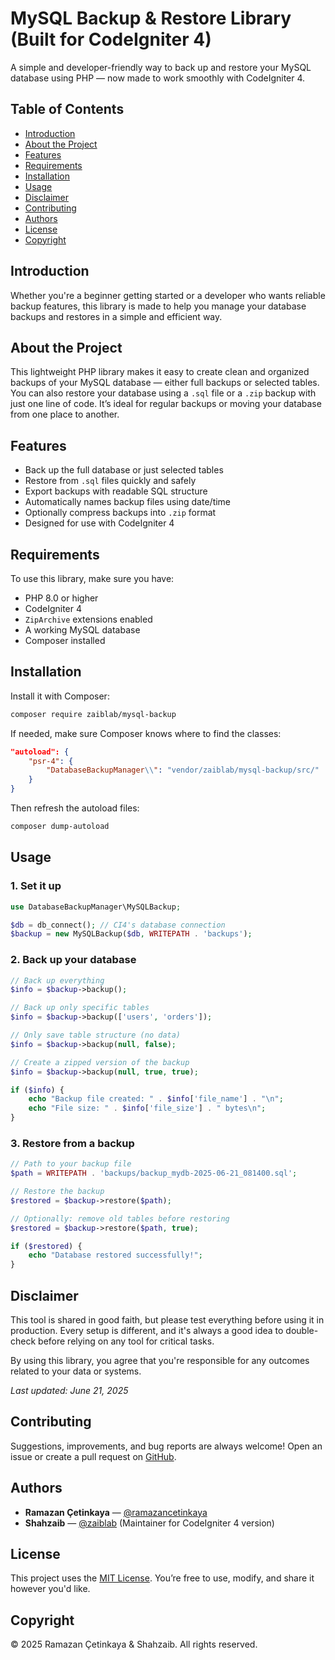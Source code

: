# MySQL Backup & Restore Library (Built for CodeIgniter 4)

A simple and developer-friendly way to back up and restore your MySQL database using PHP — now made to work smoothly with CodeIgniter 4.

## Table of Contents

- [Introduction](#introduction)
- [About the Project](#about-the-project)
- [Features](#features)
- [Requirements](#requirements)
- [Installation](#installation)
- [Usage](#usage)
- [Disclaimer](#disclaimer)
- [Contributing](#contributing)
- [Authors](#authors)
- [License](#license)
- [Copyright](#copyright)

## Introduction

Whether you're a beginner getting started or a developer who wants reliable backup features, this library is made to help you manage your database backups and restores in a simple and efficient way.

## About the Project

This lightweight PHP library makes it easy to create clean and organized backups of your MySQL database — either full backups or selected tables. You can also restore your database using a `.sql` file or a `.zip` backup with just one line of code. It’s ideal for regular backups or moving your database from one place to another.

## Features

- Back up the full database or just selected tables
- Restore from `.sql` files quickly and safely
- Export backups with readable SQL structure
- Automatically names backup files using date/time
- Optionally compress backups into `.zip` format
- Designed for use with CodeIgniter 4

## Requirements

To use this library, make sure you have:

- PHP 8.0 or higher
- CodeIgniter 4
- `ZipArchive` extensions enabled
- A working MySQL database
- Composer installed

## Installation

Install it with Composer:

```bash
composer require zaiblab/mysql-backup
```

If needed, make sure Composer knows where to find the classes:

```json
"autoload": {
    "psr-4": {
        "DatabaseBackupManager\\": "vendor/zaiblab/mysql-backup/src/"
    }
}
```

Then refresh the autoload files:

```bash
composer dump-autoload
```

## Usage

### 1. Set it up

```php
use DatabaseBackupManager\MySQLBackup;

$db = db_connect(); // CI4's database connection
$backup = new MySQLBackup($db, WRITEPATH . 'backups');
```

### 2. Back up your database

```php
// Back up everything
$info = $backup->backup();

// Back up only specific tables
$info = $backup->backup(['users', 'orders']);

// Only save table structure (no data)
$info = $backup->backup(null, false);

// Create a zipped version of the backup
$info = $backup->backup(null, true, true);

if ($info) {
    echo "Backup file created: " . $info['file_name'] . "\n";
    echo "File size: " . $info['file_size'] . " bytes\n";
}
```

### 3. Restore from a backup

```php
// Path to your backup file
$path = WRITEPATH . 'backups/backup_mydb-2025-06-21_081400.sql';

// Restore the backup
$restored = $backup->restore($path);

// Optionally: remove old tables before restoring
$restored = $backup->restore($path, true);

if ($restored) {
    echo "Database restored successfully!";
}
```

## Disclaimer

This tool is shared in good faith, but please test everything before using it in production. Every setup is different, and it's always a good idea to double-check before relying on any tool for critical tasks.

By using this library, you agree that you're responsible for any outcomes related to your data or systems.

_Last updated: June 21, 2025_

## Contributing

Suggestions, improvements, and bug reports are always welcome! Open an issue or create a pull request on [GitHub](https://github.com/zaiblab/mysql-backup).

## Authors

- **Ramazan Çetinkaya** — [@ramazancetinkaya](https://github.com/ramazancetinkaya)
- **Shahzaib** — [@zaiblab](https://github.com/zaiblab) (Maintainer for CodeIgniter 4 version)

## License

This project uses the [MIT License](LICENSE). You’re free to use, modify, and share it however you'd like.

## Copyright

© 2025 Ramazan Çetinkaya & Shahzaib. All rights reserved.

